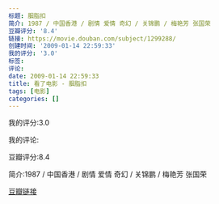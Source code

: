 ```yaml
---
标题: 胭脂扣
简介: 1987 / 中国香港 / 剧情 爱情 奇幻 / 关锦鹏 / 梅艳芳 张国荣
豆瓣评分: '8.4'
链接: https://movie.douban.com/subject/1299288/
创建时间: '2009-01-14 22:59:33'
我的评分: '3.0'
标签:
评论:
date: 2009-01-14 22:59:33
title: 看了电影 - 胭脂扣
tags: [电影]
categories: []
---
```


我的评分:3.0

我的评论:

豆瓣评分:8.4

简介:1987 / 中国香港 / 剧情 爱情 奇幻 / 关锦鹏 / 梅艳芳 张国荣

[豆瓣链接](https://movie.douban.com/subject/1299288/)

